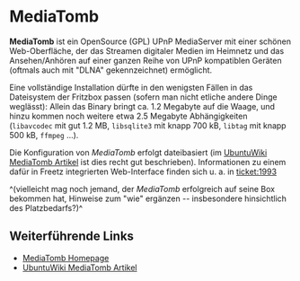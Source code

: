 MediaTomb
=========

**MediaTomb** ist ein OpenSource (GPL) UPnP MediaServer mit einer
schönen Web-Oberfläche, der das Streamen digitaler Medien im Heimnetz
und das Ansehen/Anhören auf einer ganzen Reihe von UPnP kompatiblen
Geräten (oftmals auch mit "DLNA" gekennzeichnet) ermöglicht.

Eine vollständige Installation dürfte in den wenigsten Fällen in das
Dateisystem der Fritzbox passen (sofern man nicht etliche andere Dinge
weglässt): Allein das Binary bringt ca. 1.2 Megabyte auf die Waage, und
hinzu kommen noch weitere etwa 2.5 Megabyte Abhängigkeiten (`libavcodec`
mit gut 1.2 MB, `libsqlite3` mit knapp 700 kB, `libtag` mit knapp 500
kB, `ffmpeg` ...).

Die Konfiguration von *MediaTomb* erfolgt dateibasiert (im
[UbuntuWiki MediaTomb
Artikel](http://wiki.ubuntuusers.de/Mediatomb) ist dies recht
gut beschrieben). Informationen zu einem dafür in Freetz integrierten
Web-Interface finden sich u. a. in
[ticket:1993](https://trac.boxmatrix.info/freetz-ng/ticket/1993)

^(vielleicht mag noch jemand, der *MediaTomb* erfolgreich auf seine Box bekommen hat, Hinweise zum "wie" ergänzen -- insbesondere hinsichtlich des Platzbedarfs?)^

Weiterführende Links
--------------------

-   [MediaTomb Homepage](http://mediatomb.cc/)
-   [UbuntuWiki MediaTomb
    Artikel](http://wiki.ubuntuusers.de/Mediatomb)
